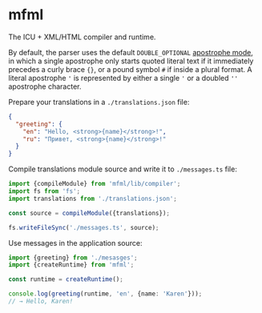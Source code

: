 # mfml

The ICU + XML/HTML compiler and runtime.

By default, the parser uses the default `DOUBLE_OPTIONAL`
[apostrophe mode](http://site.icu-project.org/design/formatting/messageformat/newsyntax), in which a single
apostrophe only starts quoted literal text if it immediately precedes a curly brace `{}`, or a pound symbol `#` if
inside a plural format. A literal apostrophe `'` is represented by either a single `'` or a doubled `''`
apostrophe character.

Prepare your translations in a `./translations.json` file:
```json
{
  "greeting": {
    "en": "Hello, <strong>{name}</strong>!",
    "ru": "Привет, <strong>{name}</strong>!"
  }
}
```

Compile translations module source and write it to `./messages.ts` file:
```ts
import {compileModule} from 'mfml/lib/compiler';
import fs from 'fs';
import translations from './translations.json';

const source = compileModule({translations});

fs.writeFileSync('./messages.ts', source);
```

Use messages in the application source:
```ts
import {greeting} from './mesasges';
import {createRuntime} from 'mfml';

const runtime = createRuntime();

console.log(greeting(runtime, 'en', {name: 'Karen'}));
// → Hello, Karen!
```
